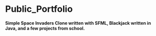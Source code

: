 # Public_Portfolio
#### Simple Space Invaders Clone written with SFML, Blackjack written in Java, and a few projects from school.
